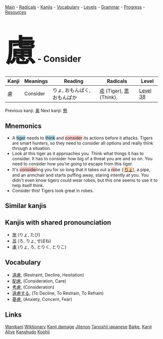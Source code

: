 <style> bigfont {font-size: 100px}</style>
[Main](../README.md) -
[Radicals](../radicals.md) -
[Kanjis](../kanjis.md) -
[Vocabulary](../vocabulary.md) -
[Levels](../levels.md) -
[Grammar](../grammar.md) - 
[Progress](../progress.md) -
[Resources](../resources.md)
# <bigfont> 慮</bigfont> - Consider 

| Kanji | Meanings | Reading | Radicals | Level |
| --- | --- | --- | --- | --- |
| 慮 | Consider | りょ, おもんぱく, おもんぱか | [虍](../radicals/虍.md) (Tiger), [思](../radicals/思.md) (Think),  | [Level 38](../levels/wk_level38.md) |

Previous kanji: [奥](奥.md) Next kanji: [懸](懸.md) 

## Mnemonics
 * A <span style="background-color:#ADD8E6"> tiger</span> needs to <span style="background-color:#ADD8E6"> think</span> and <span style="background-color:#ffcccb"> consider</span> its actions before it attacks. Tigers are smart hunters, so they need to consider all options and really think through a situation.
* Look at this tiger as it approaches you. Think what things it has to consider. It has to consider how big of a threat you are and so on. You need to consider how you’re going to escape from this tiger.
* It's <span style="background-color:#ffcccb"> consider</span>ing you for so long that it takes out a <span style="background-color:#ffcccb"> ro</span>be (<span style="background-color:#fed8b1"> [りょ](https://jisho.org/search/りょ)</span>), a pipe, and an armchair and starts puffing away, staring intently at you. You didn't even know tigers could wear robes, but this one seems to use it to help itself think.
* Consider this! Tigers look great in robes.


## Similar kanjis
 


## Kanjis with shared pronounciation
 * [旅](旅.md) (りょ, たび)
* [呂](呂.md) (ろ, りょ, せぼね)
* [虜](虜.md) (りょ, ろ, とりく, とりこ)



## Vocabulary
 * [遠慮](../vocabulary/慮.md), (Restraint, Decline, Hesitation)
* [配慮](../vocabulary/慮.md), (Consideration, Care)
* [考慮](../vocabulary/慮.md), (Consideration)
* [遠慮する](../vocabulary/慮.md), (To Decline, To Restrain, To Refrain)
* [憂慮](../vocabulary/慮.md), (Anxiety, Concern, Fear)




## Links 


[Wanikani](https://www.wanikani.com/kanji/慮)
[Wiktionary](https://en.wiktionary.org/wiki/慮)
[Kanji damage](http://www.kanjidamage.com/kanji/search?utf8=✓&q=慮)
[Jitenon](https://jitenon.com/kanji/慮)
[Tanoshii japanese](https://www.tanoshiijapanese.com/dictionary/kanji.cfm?k=慮)
[Baike](https://baike.baidu.com/item/慮),
[Kanji Alive](https://app.kanjialive.com/慮)
[Kanshudo](https://www.kanshudo.com/searchmn?q=慮)
[Koohii](https://kanji.koohii.com/study/kanji/慮)
